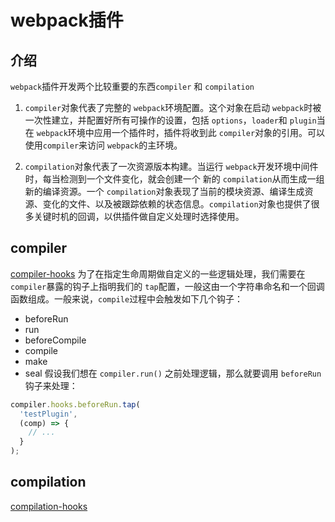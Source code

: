 <!--
 * @Author: tangdaoyong
 * @Date: 2021-04-26 10:40:47
 * @LastEditors: tangdaoyong
 * @LastEditTime: 2021-04-26 11:10:30
 * @Description:`webpack`plugin
-->
# webpack插件

## 介绍

`webpack`插件开发两个比较重要的东西`compiler` 和 `compilation`

1. `compiler`对象代表了完整的 `webpack`环境配置。这个对象在启动 `webpack`时被一次性建立，并配置好所有可操作的设置，包括 `options`，`loader`和 `plugin`当在 `webpack`环境中应用一个插件时，插件将收到此 `compiler`对象的引用。可以使用`compiler`来访问 `webpack`的主环境。

2. `compilation`对象代表了一次资源版本构建。当运行 `webpack`开发环境中间件时，每当检测到一个文件变化，就会创建一个
新的 `compilation`从而生成一组新的编译资源。一个 `compilation`对象表现了当前的模块资源、编译生成资源、变化的文件、以及被跟踪依赖的状态信息。`compilation`对象也提供了很多关键时机的回调，以供插件做自定义处理时选择使用。

## compiler

[compiler-hooks](https://webpack.docschina.org/api/compiler-hooks/)
为了在指定生命周期做自定义的一些逻辑处理，我们需要在 `compiler`暴露的钩子上指明我们的 `tap`配置，一般这由一个字符串命名和一个回调函数组成。一般来说，`compile`过程中会触发如下几个钩子：

* beforeRun
* run
* beforeCompile
* compile
* make
* seal
假设我们想在 `compiler.run()` 之前处理逻辑，那么就要调用 `beforeRun`钩子来处理：
```js
compiler.hooks.beforeRun.tap(
  'testPlugin', 
  (comp) => {   
    // ... 
  }
);
```
## compilation

[compilation-hooks](https://webpack.docschina.org/api/compilation-hooks/)